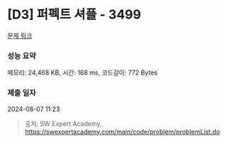 # [D3] 퍼펙트 셔플 - 3499 

[문제 링크](https://swexpertacademy.com/main/code/problem/problemDetail.do?contestProbId=AWGsRbk6AQIDFAVW) 

### 성능 요약

메모리: 24,468 KB, 시간: 168 ms, 코드길이: 772 Bytes

### 제출 일자

2024-08-07 11:23



> 출처: SW Expert Academy, https://swexpertacademy.com/main/code/problem/problemList.do